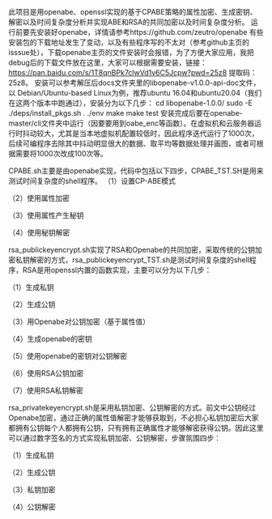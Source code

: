 此项目是用openabe、openssl实现的基于CPABE策略的属性加密、生成密钥、解密以及时间复杂度分析并实现ABE和RSA的共同加密以及时间复杂度分析。
运行前要先安装好openabe，详情请参考https://github.com/zeutro/openabe
有些安装包的下载地址发生了变动，以及有些程序写的不太对（参考github主页的isssue处），下载openabe主页的文件安装时会报错，为了方便大家应用，我把debug后的下载文件放在这里，大家可以根据需要安装，链接：https://pan.baidu.com/s/1T8qnBPk7clwVd1v6C5Jcpw?pwd=25z8 提取码：25z8。
安装可以参考解压后docs文件夹里的libopenabe-v1.0.0-api-doc文件，以 Debian/Ubuntu-based Linux为例，推荐ubuntu 16.04和ubuntu20.04（我们在这两个版本中跑通过），安装分为以下几步：
cd libopenabe-1.0.0/
sudo -E ./deps/install_pkgs.sh
. ./env
make
make test
安装完成后要在openabe-master/cli文件夹中运行（因要要用到oabe_enc等函数）。在虚拟机和云服务器运行时抖动较大，尤其是当本地虚拟机配置较低时，因此程序迭代运行了1000次，后续可编程序去除其中抖动明显很大的数据、取平均等数据处理并画图，或者可根据需要将1000次改成100次等。

CPABE.sh主要是由openabe实现，代码中包括以下四步，CPABE_TST.SH是用来测试时间复杂度的shell程序。
（1）设置CP-ABE模式

（2）使用属性加密

（3）使用属性产生秘钥

（4）使用秘钥解密

rsa_publickeyencrypt.sh实现了RSA和Openabe的共同加密，采取传统的公钥加密私钥解密的方式，rsa_publickeyencrypt_TST.sh是测试时间复杂度的shell程序，RSA是用openssl内置的函数实现，主要可以分为以下几步：

（1）生成私钥

（2）生成公钥

（3）用Openabe对公钥加密（基于属性值）

（4）生成openabe的密钥

（5）使用openabe的密钥对公钥解密

（6）使用RSA公钥加密

（7）使用RSA私钥解密

rsa_privatekeyencrypt.sh是采用私钥加密、公钥解密的方式。前文中公钥经过Openabe加密，通过正确的属性值解密才能够获取到，不必担心私钥加密后大家都拥有公钥每个人都拥有公钥，只有拥有正确属性才能够解密获得公钥。因此这里可以通过数字签名的方式实现私钥加密、公钥解密，步骤氛围四步：

（1）生成私钥

（2）生成公钥

（3）私钥加密

（4）公钥解密

